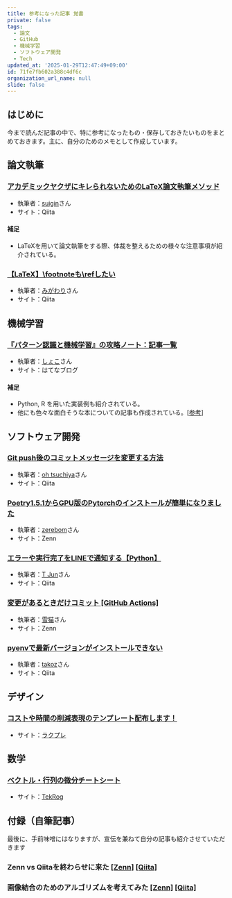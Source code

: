 ```yaml
---
title: 参考になった記事 覚書
private: false
tags:
  - 論文
  - GitHub
  - 機械学習
  - ソフトウェア開発
  - Tech
updated_at: '2025-01-29T12:47:49+09:00'
id: 71fe7fb602a388c4df6c
organization_url_name: null
slide: false
---
```


## はじめに
今まで読んだ記事の中で、特に参考になったもの・保存しておきたいものをまとめておきます。主に、自分のためのメモとして作成しています。

## 論文執筆
### [アカデミックヤクザにキレられないためのLaTeX論文執筆メソッド](https://qiita.com/suigin/items/10960e516f2d44f6b6de)
- 執筆者：[suigin](https://qiita.com/suigin)さん
- サイト：Qiita
#### 補足
- LaTeXを用いて論文執筆をする際、体裁を整えるための様々な注意事項が紹介されている。
### [【LaTeX】\footnoteも\refしたい](https://qiita.com/migawariw/items/ac2b940f5dc7e870850a)
- 執筆者：[みがわり](https://qiita.com/migawariw)さん
- サイト：Qiita

## 機械学習
### [『パターン認識と機械学習』の攻略ノート：記事一覧](https://www.anarchive-beta.com/entry/2021/01/06/092619)
- 執筆者：[しょこ](https://www.anarchive-beta.com/about)さん
- サイト：はてなブログ
#### 補足
- Python, R を用いた実装例も紹介されている。
- 他にも色々な面白そうな本についての記事も作成されている。[[参考](https://www.anarchive-beta.com/entry/2020/07/13/071300)]

## ソフトウェア開発
### [Git push後のコミットメッセージを変更する方法](https://qiita.com/kaiou_fight/items/32c1798415338537ec49)
- 執筆者：[oh tsuchiya](https://qiita.com/kaiou_fight)さん
- サイト：Qiita
### [Poetry1.5.1からGPU版のPytorchのインストールが簡単になりました](https://zenn.dev/zerebom/articles/b338784c8ac76a)
- 執筆者：[zerebom](https://zenn.dev/zerebom)さん
- サイト：Zenn
### [エラーや実行完了をLINEで通知する【Python】](https://qiita.com/Jun-T/items/a63eb60ff75ede0ada04)
- 執筆者：[T Jun](https://qiita.com/Jun-T)さん
- サイト：Qiita
### [変更があるときだけコミット [GitHub Actions]](https://zenn.dev/snowcait/articles/903d86d668fcb7)
- 執筆者：[雪猫](https://zenn.dev/snowcait)さん
- サイト：Zenn
### [pyenvで最新バージョンがインストールできない](https://qiita.com/takoz/items/fa953620dee68cb87575)
- 執筆者：[takoz](https://qiita.com/takoz)さん
- サイト：Qiita

## デザイン
### [コストや時間の削減表現のテンプレート配布します！](https://raku-pre.com/cost_reduction/)
- サイト：[ラクプレ](https://raku-pre.com/)

## 数学
### [ベクトル・行列の微分チートシート](https://tekrog.com/cheatsheet-differentiation-of-vectors-and-matrices)
- サイト：[TekRog](https://tekrog.com)

## 付録（自筆記事）
最後に、手前味噌にはなりますが、宣伝を兼ねて自分の記事も紹介させていただきます
### Zenn vs Qiitaを終わらせに来た [[Zenn]](https://zenn.dev/naoki0103/articles/zenn-qiita-sync-workflow) [[Qiita]](https://qiita.com/C-naoki/items/5c5609b82a67335bf3be)

### 画像結合のためのアルゴリズムを考えてみた [[Zenn]](https://zenn.dev/naoki0103/articles/image-stitcher-application) [[Qiita]](https://qiita.com/C-naoki/items/bf973b041709ad0cd635)
